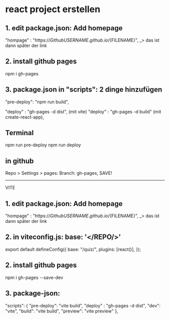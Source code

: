 # react project erstellen
## 1. edit package.json: Add homepage 
"hompage" : "https://${Github USERNAME}.github.io/${FILENAME}",
_> das ist dann später der link

## 2. install github pages 
npm i gh-pages 

## 3. package.json in "scripts": 2 dinge hinzufügen
"pre-deploy": "npm run build",

 "deploy" : "gh-pages -d dist", (mit vite)
 "deploy" : "gh-pages -d build" (mit create-react-app),


## Terminal
npm run pre-deploy
npm run deploy 

## in github

Repo > Settings > pages:
Branch: gh-pages, SAVE!

____________
VITE

## 1. edit package.json: Add homepage 
"hompage" : "https://${Github USERNAME}.github.io/${FILENAME}",
_> das ist dann später der link

## 2. in viteconfig.js: base: '</REPO/>'
export default defineConfig({
  base: "/quiz/",
  plugins: [react()],
});

## 2. install github pages 
npm i gh-pages --save-dev

## 3. package-json:
 "scripts": {
    "pre-deploy": "vite build",
    "deploy" : "gh-pages -d dist",
    "dev": "vite",
    "build": "vite build",
    "preview": "vite preview"
  },